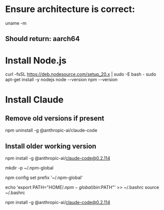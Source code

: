 # Ensure architecture is correct:
uname -m
## Should return: aarch64


# Install Node.js
curl -fsSL https://deb.nodesource.com/setup_20.x | sudo -E bash -
sudo apt-get install -y nodejs
node --version
npm --version

# Install Claude
## Remove old versions if present
npm uninstall -g @anthropic-ai/claude-code

## Install older working version
npm install -g @anthropic-ai/claude-code@0.2.114


mkdir -p ~/.npm-global

npm config set prefix '~/.npm-global'

echo 'export PATH="$HOME/.npm-global/bin:$PATH"' >> ~/.bashrc
source ~/.bashrc

npm install -g @anthropic-ai/claude-code@0.2.114
